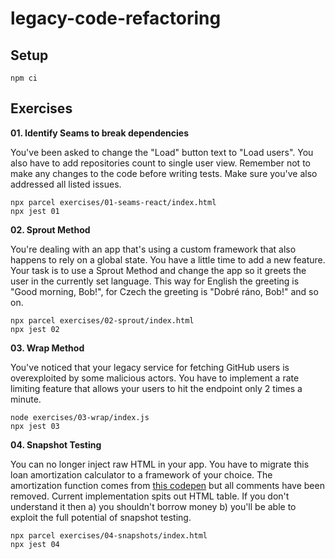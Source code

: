 # legacy-code-refactoring

## Setup

    npm ci

## Exercises

**01. Identify Seams to break dependencies**

You've been asked to change the "Load" button text to "Load users". You also have to add repositories count to single user view. Remember not to make any changes to the code before writing tests. Make sure you've also addressed all listed issues.

    npx parcel exercises/01-seams-react/index.html
    npx jest 01

**02. Sprout Method**

You're dealing with an app that's using a custom framework that also happens to rely on a global state. You have a little time to add a new feature. Your task is to use a Sprout Method and change the app so it greets the user in the currently set language. This way for English the greeting is "Good morning, Bob!", for Czech the greeting is "Dobré ráno, Bob!" and so on.

    npx parcel exercises/02-sprout/index.html
    npx jest 02

**03. Wrap Method**

You've noticed that your legacy service for fetching GitHub users is overexploited by some malicious actors. You have to implement a rate limiting feature that allows your users to hit the endpoint only 2 times a minute.

    node exercises/03-wrap/index.js
    npx jest 03

**04. Snapshot Testing**

You can no longer inject raw HTML in your app. You have to migrate this loan amortization calculator to a framework of your choice. The amortization function comes from [this codepen](https://codepen.io/joeymack47/pen/fHwvd) but all comments have been removed. Current implementation spits out HTML table. If you don't understand it then a) you shouldn't borrow money b) you'll be able to exploit the full potential of snapshot testing.

    npx parcel exercises/04-snapshots/index.html
    npx jest 04

